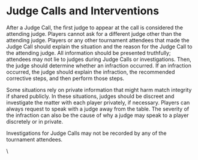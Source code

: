 # Judge Calls and Interventions

After a Judge Call, the first judge to appear at the call is considered the attending judge. Players cannot ask for a different judge other than the attending judge. Players or any other tournament attendees that made the Judge Call should explain the situation and the reason for the Judge Call to the attending judge. All information should be presented truthfully; attendees may not lie to judges during Judge Calls or investigations. Then, the judge should determine whether an infraction occurred. If an infraction occurred, the judge should explain the infraction, the recommended corrective steps, and then perform those steps.

Some situations rely on private information that might harm match integrity if shared publicly. In these situations, judges should be discreet and investigate the matter with each player privately, if necessary. Players can always request to speak with a judge away from the table. The severity of the infraction can also be the cause of why a judge may speak to a player discretely or in private.

Investigations for Judge Calls may not be recorded by any of the tournament attendees.

\
